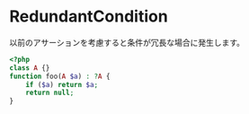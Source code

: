 # RedundantCondition
以前のアサーションを考慮すると条件が冗長な場合に発生します。

```php
<?php
class A {}
function foo(A $a) : ?A {
    if ($a) return $a;
    return null;
}
```

